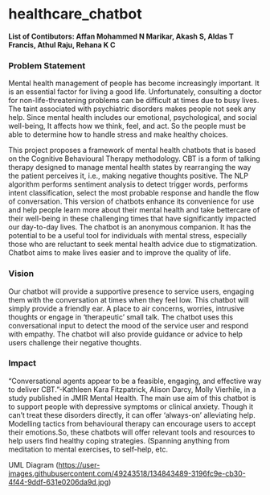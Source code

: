 # healthcare_chatbot
**List of Contibutors:
Affan Mohammed N Marikar, Akash S, Aldas T Francis, Athul Raju, Rehana K C**

### Problem Statement
Mental health management of people has become increasingly important. It is an essential factor for living a good life. Unfortunately, consulting a doctor for non-life-threatening problems can be difficult at times due to busy lives. The taint associated with psychiatric disorders makes people not seek any help. Since mental health includes our emotional, psychological, and social well-being, It affects how we think, feel, and act. So the people must be able to determine how to handle stress and make healthy choices. 

This project proposes a framework of mental health chatbots that is based on the Cognitive Behavioural Therapy methodology. CBT is a form of talking therapy designed to manage mental health states by rearranging the way the patient perceives it, i.e., making negative thoughts positive. 
The NLP algorithm performs sentiment analysis to detect trigger words, performs intent classification, select the most probable response and handle the flow of conversation. This version of chatbots enhance its convenience for use and help people learn more about their mental health and take bettercare of their well-being in these challenging times that have significantly impacted our day-to-day lives. The chatbot is an anonymous companion. It has the potential to be a useful tool for individuals with mental stress, especially those who are reluctant to seek mental health advice due to stigmatization. Chatbot aims to make lives easier and to improve the quality of life.

### Vision
Our chatbot will provide a supportive presence to service users, engaging them with the conversation at times when they feel low. This chatbot will simply provide a friendly ear. A place to air concerns, worries, intrusive thoughts or engage in ‘therapeutic’ small talk. The chatbot uses this conversational input to detect the mood of the service user and respond with empathy. The chatbot will also provide guidance or advice to help users challenge their negative thoughts.

### Impact
“Conversational agents appear to be a feasible, engaging, and effective way to deliver CBT.”-Kathleen Kara Fitzpatrick, Alison Darcy, Molly Vierhile, in a study published in JMIR Mental Health. The main use aim of this chatbot is to support people with depressive symptoms or clinical anxiety. Though it can’t treat these disorders directly, it can offer ‘always-on’ alleviating help. Modelling tactics from behavioural therapy can encourage users to accept their emotions.So, these chatbots will offer relevant tools and resources to help users find healthy coping strategies. (Spanning anything from meditation to mental exercises, to self-help, etc.

UML Diagram
(https://user-images.githubusercontent.com/49243518/134843489-3196fc9e-cb30-4f44-9ddf-631e0206da9d.jpg)
